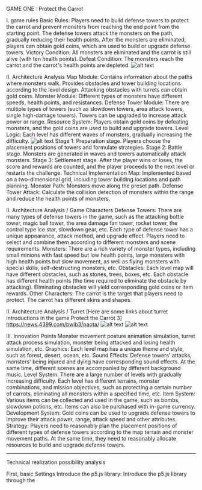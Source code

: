 
GAME ONE : Protect the Carrot

I. game rules
Basic Rules: Players need to build defense towers to protect the carrot and prevent monsters from reaching the end point from the starting point. The defense towers attack the monsters on the path, gradually reducing their health points. After the monsters are eliminated, players can obtain gold coins, which are used to build or upgrade defense towers.
Victory Condition: All monsters are eliminated and the carrot is still alive (with ten health points).
Defeat Condition: The monsters reach the carrot and the carrot's health points are depleted.
![alt text](image.png)


II. Architecture Analysis
Map Module: Contains information about the paths where monsters walk. Provides obstacles and tower building locations according to the level design. Attacking obstacles with turrets can obtain gold coins.
Monster Module: Different types of monsters have different speeds, health points, and resistances.
Defense Tower Module: There are multiple types of towers (such as slowdown towers, area attack towers, single high-damage towers). Towers can be upgraded to increase attack power or range.
Resource System: Players obtain gold coins by defeating monsters, and the gold coins are used to build and upgrade towers.
Level Logic: Each level has different waves of monsters, gradually increasing the difficulty.
![alt text](image-1.png)
Stage 1: Preparation stage. Players choose the placement positions of towers and formulate strategies.
Stage 2: Battle stage. Monsters are generated in waves and towers automatically attack monsters.
Stage 3: Settlement stage. After the player wins or loses, the score and rewards are counted, and the player proceeds to the next level or restarts the challenge.
Technical Implementation
Map: Implemented based on a two-dimensional grid, including tower building locations and path planning.
Monster Path: Monsters move along the preset path.
Defense Tower Attack: Calculate the collision detection of monsters within the range and reduce the health points of monsters.


II. Architecture Analysis / Game Characters
Defense Towers: There are many types of defense towers in the game, such as the attacking bottle tower, magic ball tower, the area damage fan tower, rocket tower, the control type ice star, slowdown gear, etc. Each type of defense tower has a unique appearance, attack method, and upgrade effect. Players need to select and combine them according to different monsters and scene requirements.
Monsters: There are a rich variety of monster types, including small minions with fast speed but low health points, large monsters with high health points but slow movement, as well as flying monsters with special skills, self-destructing monsters, etc.
Obstacles: Each level map will have different obstacles, such as stones, trees, boxes, etc. Each obstacle has different health points (the time required to eliminate the obstacle by attacking). Eliminating obstacles will yield corresponding gold coins or item rewards.
Other Characters: The carrot is the target that players need to protect. The carrot has different skins and shapes.


II. Architecture Analysis / Turret
[Here are some links about turret introductions in the game Protect the Carrot 3]
https://news.4399.com/bwlb3/paota/
![alt text](image-2.png)
![alt text](image-3.png)


III. Innovation Points
Monster movement posture animation simulation, turret attack process simulation, monster being attacked and losing health simulation, etc.
Graphics: Each level map has a unique theme and style, such as forest, desert, ocean, etc.
Sound Effects: Defense towers' attacks, monsters' being injured and dying have corresponding sound effects. At the same time, different scenes are accompanied by different background music.
Level System: There are a large number of levels with gradually increasing difficulty. Each level has different terrains, monster combinations, and mission objectives, such as protecting a certain number of carrots, eliminating all monsters within a specified time, etc.
Item System: Various items can be collected and used in the game, such as bombs, slowdown potions, etc. Items can also be purchased with in-game currency.
Development System: Gold coins can be used to upgrade defense towers to improve their attack power, range, attack speed and other attributes.
Strategy: Players need to reasonably plan the placement positions of different types of defense towers according to the map terrain and monster movement paths. At the same time, they need to reasonably allocate resources to build and upgrade defense towers.

---------------------------------------------------------------------------------------------
Technical realization possibility analysis

First, basic Settings
Introduce the p5.js library: Introduce the p5.js library through the <script> tag in HTML files to ensure that you can use the drawing and interaction features it provides.
Create canvas: Use the createCanvas() function to create the canvas of the game and determine the size of the game screen.
2. Creation and management of game objects
The use of Sprites:
Create sprites: Use the createSprite() function to create various elements in the game, such as characters, items, etc.
Set Sprite properties: including location, size, image, etc. For example, sprite.position(x, y) is used to set the position, and sprite.size(width, height) is used to adjust the size.
sprite movement, rotation and scaling control: Change the x and y coordinates of sprites to move, using sprite.velocity(dx, dy) to set the velocity vector; Rotate by sprite.rotation(radians) and scale by sprite.scale(x, y).
Group management of sprites: Group sprites with similar functions or behaviors to facilitate batch control and collision detection.
Cascade and visibility control: Control the stack order of sprites on the screen by setting the sprite's z property or using the Sprite.layer method.
3. Animation production
Design animation frames and keyframes: Determine the key frames needed in the game and create a corresponding frame image for each Sprite.
The createImage and image functions are used to design and display frames.
4. Integration and use of physical engine
Install and configure physical engines such as the pyshics engine.
Create a physical world: Create a physical world with a specific gravity in a way similar to new pyshics.World(0, -9.81).
Add physical attributes to the object: for example, set the quality of the Sprite, speed, etc.
Collision detection and response: Handles collisions between sprites and other objects.
5. User interaction
Monitor user input events such as mouse clicks and keyboard keys.
Control the behavior of game objects based on user input, such as the movement of characters, actions, etc.
Six, the realization of game logic
Design the rules and processes of the game, such as the scoring system, game end conditions, etc.
Handle various state changes in the game, such as character health, item acquisition and use.
Seven, the game cycle update
The draw() function constantly updates the game state to achieve the dynamic effect of the game.
8. Other aspects
Optimize your code to improve your game's performance and fluency.
To handle possible errors and exceptions, debug using console.log().
Design the right interface and sound to enhance the user experience of your game.



-----------------------------------------------------------------------------------------------------------------------


GAME 2
 hero goes down a hundred floors
https://haiyong.site/moyu/100/#google_vignette
![alt text](file:///c%3A/Users/lenovo/Documents/WeChat%20Files/wxid_gn0cgvq94b1j22/FileStorage/Temp/1737543618241.jpg)
![alt text](file:///c%3A/Users/lenovo/Documents/WeChat%20Files/wxid_gn0cgvq94b1j22/FileStorage/Temp/1737543651711.jpg)

I. Overview of the game
"Is the hero on the next 100 layers" is a vertical fall as the core of the casual game. The player controls the character from the top of the screen, constantly moving down, avoiding various obstacles on the way, successfully through the floor to reach the 100th floor to win

II. core mechanism
Character movement: The player controls the character's left and right movement mainly through gravity sensing or screen swiping. In gravity sensing mode, the keyboard/mouse determines the direction of movement of the character (left and right), ensuring that the character can flexibly avoid obstacles and accurately land in a safe area.
Floor generation: The game uses a random algorithm to generate floor layouts. The width and spacing of the platform, as well as the location and type of obstacles, vary from level to level. For example, some floors may have narrow platforms or successive combinations of obstacles that require the player to react quickly.
Collision detection: An accurate collision detection system is key to the game. When the character collides with an obstacle or the edge of a floor, the game determines that the player has failed and triggers the corresponding failure screen and sound effects. The system monitors the relationship between the character's position and the surrounding environment in real time to ensure the accuracy of the game results.

III. Picture and sound design
Picture style: 2D pixel style or simple cartoon style
Sound collocation: The falling process accompanied by continuous wind or slight background music. Jumping, colliding, collecting items and other operations have corresponding sound effects
Speed increase: As the game progresses, the character falls faster and faster.
Obstacle complexity increases: the number of obstacles in the floor not only increases, but also its distribution and appearance law is more complex. For example, there may be a single stationary obstacle in the beginning, and a moving obstacle, a combination of obstacles, and a sudden appearance of traps in the later stage.
